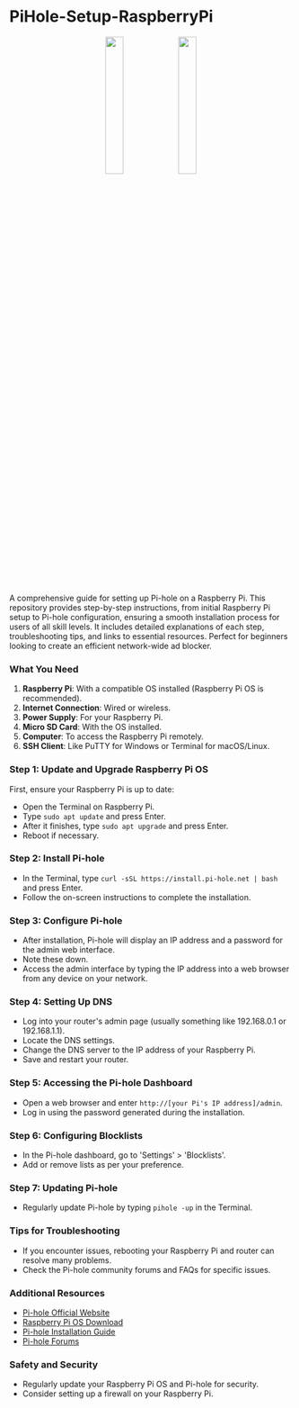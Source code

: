 # PiHole-Setup-RaspberryPi

<p align="center">
  <img src="https://elinux.org/images/c/cb/Raspberry_Pi_Logo.svg" width="25%" />
  <img src="https://i0.wp.com/pi-hole.net/wp-content/uploads/2016/07/Pi-hole-vortex2.jpg" width="25%" />
</p>

A comprehensive guide for setting up Pi-hole on a Raspberry Pi. This repository provides step-by-step instructions, from initial Raspberry Pi setup to Pi-hole configuration, ensuring a smooth installation process for users of all skill levels. It includes detailed explanations of each step, troubleshooting tips, and links to essential resources. Perfect for beginners looking to create an efficient network-wide ad blocker.

### What You Need
1. **Raspberry Pi**: With a compatible OS installed (Raspberry Pi OS is recommended).
2. **Internet Connection**: Wired or wireless.
3. **Power Supply**: For your Raspberry Pi.
4. **Micro SD Card**: With the OS installed.
5. **Computer**: To access the Raspberry Pi remotely.
6. **SSH Client**: Like PuTTY for Windows or Terminal for macOS/Linux.

### Step 1: Update and Upgrade Raspberry Pi OS
First, ensure your Raspberry Pi is up to date:
- Open the Terminal on Raspberry Pi.
- Type `sudo apt update` and press Enter.
- After it finishes, type `sudo apt upgrade` and press Enter.
- Reboot if necessary.

### Step 2: Install Pi-hole
- In the Terminal, type `curl -sSL https://install.pi-hole.net | bash` and press Enter.
- Follow the on-screen instructions to complete the installation.

### Step 3: Configure Pi-hole
- After installation, Pi-hole will display an IP address and a password for the admin web interface.
- Note these down.
- Access the admin interface by typing the IP address into a web browser from any device on your network.

### Step 4: Setting Up DNS
- Log into your router's admin page (usually something like 192.168.0.1 or 192.168.1.1).
- Locate the DNS settings.
- Change the DNS server to the IP address of your Raspberry Pi.
- Save and restart your router.

### Step 5: Accessing the Pi-hole Dashboard
- Open a web browser and enter `http://[your Pi's IP address]/admin`.
- Log in using the password generated during the installation.

### Step 6: Configuring Blocklists
- In the Pi-hole dashboard, go to 'Settings' > 'Blocklists'.
- Add or remove lists as per your preference.

### Step 7: Updating Pi-hole
- Regularly update Pi-hole by typing `pihole -up` in the Terminal.

### Tips for Troubleshooting
- If you encounter issues, rebooting your Raspberry Pi and router can resolve many problems.
- Check the Pi-hole community forums and FAQs for specific issues.

### Additional Resources
- [Pi-hole Official Website](https://pi-hole.net/)
- [Raspberry Pi OS Download](https://www.raspberrypi.org/downloads/)
- [Pi-hole Installation Guide](https://docs.pi-hole.net/main/basic-install/)
- [Pi-hole Forums](https://discourse.pi-hole.net/)

### Safety and Security
- Regularly update your Raspberry Pi OS and Pi-hole for security.
- Consider setting up a firewall on your Raspberry Pi.
